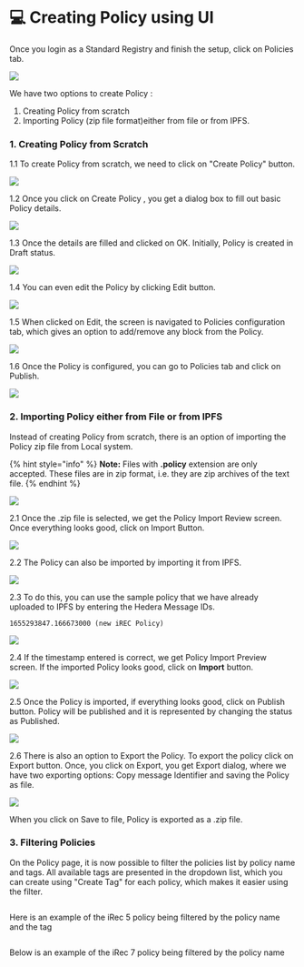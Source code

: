 # 💻 Creating Policy using UI

Once you login as a Standard Registry and finish the setup, click on Policies tab.

![](<../../../.gitbook/assets/image (4) (1) (1) (1).png>)

We have two options to create Policy :

1. Creating Policy from scratch
2. Importing Policy (zip file format)either from file or from IPFS.

### 1. Creating Policy from Scratch

1.1 To create Policy from scratch, we need to click on "Create Policy" button.

![](<../../../.gitbook/assets/image (1) (14).png>)

1.2 Once you click on Create Policy , you get a dialog box to fill out basic Policy details.

![](<../../../.gitbook/assets/image (155).png>)

1.3 Once the details are filled and clicked on OK. Initially, Policy is created in Draft status.

![](<../../../.gitbook/assets/image (1) (1) (2).png>)

1.4 You can even edit the Policy by clicking Edit button.

![](<../../../.gitbook/assets/image (2) (1) (6).png>)

1.5 When clicked on Edit, the screen is navigated to Policies configuration tab, which gives an option to add/remove any block from the Policy.

![](<../../../.gitbook/assets/image (78).png>)

1.6 Once the Policy is configured, you can go to Policies tab and click on Publish.

![](<../../../.gitbook/assets/image (6) (1) (2).png>)

### 2. Importing Policy either from File or from IPFS

Instead of creating Policy from scratch, there is an option of importing the Policy zip file from Local system.

{% hint style="info" %}
**Note:** Files with **.policy** extension are only accepted. These files are in zip format, i.e. they are zip archives of the text file.
{% endhint %}

![](<../../../.gitbook/assets/image (11) (1) (1).png>)

2.1 Once the .zip file is selected, we get the Policy Import Review screen. Once everything looks good, click on Import Button.

![](<../../../.gitbook/assets/image (88).png>)

2.2 The Policy can also be imported by importing it from IPFS.

![](<../../../.gitbook/assets/image (80).png>)

2.3 To do this, you can use the sample policy that we have already uploaded to IPFS by entering the Hedera Message IDs.

```
1655293847.166673000 (new iREC Policy)
```

![](<../../../.gitbook/assets/image (98).png>)

2.4 If the timestamp entered is correct, we get Policy Import Preview screen. If the imported Policy looks good, click on **Import** button.

![](<../../../.gitbook/assets/image (192).png>)

2.5 Once the Policy is imported, if everything looks good, click on Publish button. Policy will be published and it is represented by changing the status as Published.

![](<../../../.gitbook/assets/image (12) (4).png>)

2.6 There is also an option to Export the Policy. To export the policy click on Export button. Once, you click on Export, you get Export dialog, where we have two exporting options: Copy message Identifier and saving the Policy as file.

![](<../../../.gitbook/assets/image (47).png>)

When you click on Save to file, Policy is exported as a .zip file.

### 3. Filtering Policies

On the Policy page, it is now possible to filter the policies list by policy name and tags. All available tags are presented in the dropdown list, which you can create using "Create Tag" for each policy, which makes it easier using the filter.

<figure><img src="https://lh5.googleusercontent.com/niLoA-E6sdH74IXdUX514BCi3jhVaVyAWSL8Wv2R6Q4Q7bByIjJ0pz_Excj03G8IinI0andv7_ofcOTfQsa7qA0iLvut7aBJKRc-OCYN-wDuXpDW-qStQDCeArB4L-kLn6ML4u2fvlLsh3uFnezbOdw" alt=""><figcaption></figcaption></figure>

Here is an example of the iRec 5 policy being filtered by the policy name and the tag

<figure><img src="https://lh3.googleusercontent.com/JES1SjPxRpRV67BdDjLjyHSkMc1lruWnT7gHsgRH-o1vudbC1zIU6ePqwFZn-LAwBfiDInEgmLinYLvCG7Zk3zO-VILjiJc6q1annSJXma7Exzfoffi_oXSYrBF_oCwzFTjwGCvGvNKLAYpved-_Kj8" alt=""><figcaption></figcaption></figure>

Below is an example of the iRec 7 policy being filtered by the policy name

<figure><img src="https://lh6.googleusercontent.com/YqP8nZcyRLqZd1b2VihDJjR28ggY2l7peWtkxXiecjsrL-zL9V0jnsg0_zrlaI81zqxgizVDoFJy9vZIAud7sZmrLI1djegv-MsT6GSrbdlKZaTZ7OqdJvwrg6WVSanovRq0xBhmVVZjy3fx8NdrEns" alt=""><figcaption></figcaption></figure>
